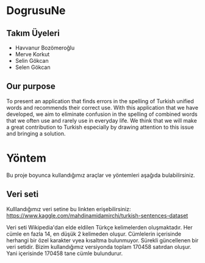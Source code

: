 # DogrusuNe

## Takım Üyeleri

   *   Havvanur Bozömeroğlu 
   *   Merve Korkut 
   *   Selin Gökcan 
   *   Selen Gökcan


## Our purpose

To present an application that finds errors in the spelling of Turkish unified words and recommends their correct use. With this application that we have developed, we aim to eliminate confusion in the spelling of combined words that we often use and rarely use in everyday life. We think that we will make a great contribution to Turkish especially by drawing attention to this issue and bringing a solution.


# Yöntem 

Bu proje boyunca kullandığımız araçlar ve yöntemleri aşağıda bulabilirsiniz.

## Veri seti

Kulllandığımız veri setine bu linkten erişebilirsiniz:
https://www.kaggle.com/mahdinamidamirchi/turkish-sentences-dataset

Veri seti Wikipedia'dan elde eldilen Türkçe kelimelerden oluşmaktadır. Her cümle en fazla 14, en düşük 2 kelimeden oluşur. Cümlelerin içerisinde herhangi bir özel karakter vyea kısaltma bulunmuyor. Sürekli güncellenen bir veri setidir. Bizim kullandığımız versiyonda toplam 170458 satırdan oluşur. Yani içerisinde 170458 tane cümle bulundurur.
